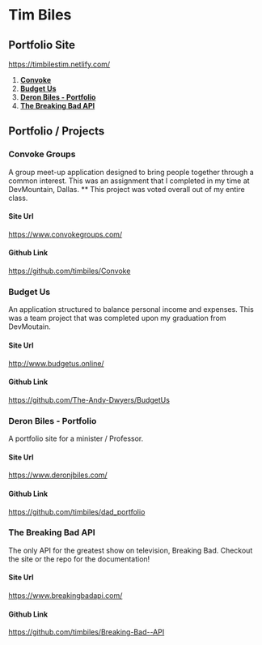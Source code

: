 # Tim Biles
## Portfolio Site

https://timbilestim.netlify.com/

1. **[Convoke](#Convoke-Groups)**
2. **[Budget Us](#Budget-Us)**
3. **[Deron Biles - Portfolio](#Deron-Biles---Portfolio)**
4. **[The Breaking Bad API](#The-Breaking-Bad-API)**

## Portfolio / Projects

### Convoke Groups
A group meet-up application designed to bring people together through a common interest. This was an assignment that I completed in my time at DevMountain, Dallas. ** This project was voted overall out of my entire class.

#### Site Url
https://www.convokegroups.com/

#### Github Link
https://github.com/timbiles/Convoke

### Budget Us
An application structured to balance personal income and expenses. This was a team project that was completed upon my graduation from DevMoutain.

#### Site Url
http://www.budgetus.online/

#### Github Link
https://github.com/The-Andy-Dwyers/BudgetUs

### Deron Biles - Portfolio
A portfolio site for a minister / Professor.

#### Site Url
https://www.deronjbiles.com/

#### Github Link
https://github.com/timbiles/dad_portfolio

### The Breaking Bad API
The only API for the greatest show on television, Breaking Bad. Checkout the site or the repo for the documentation!

#### Site Url
https://www.breakingbadapi.com/

#### Github Link
https://github.com/timbiles/Breaking-Bad--API